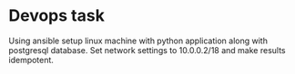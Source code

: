 # Devops task

Using ansible setup linux machine with python application along with postgresql database.
Set network settings to 10.0.0.2/18 and make results idempotent.
